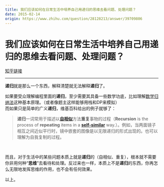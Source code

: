 ```yaml
---
title: 我们应该如何在日常生活中培养自己用递归的思维去看问题、处理问题？
date: 2015-02-14
origin: https://www.zhihu.com/question/28128213/answer/39709806
---
```

# 我们应该如何在日常生活中培养自己用递归的思维去看问题、处理问题？

[知乎链接](https://www.zhihu.com/question/28128213/answer/39709806)

---------

<span class="RichText ztext CopyrightRichText-richText" itemprop="text"><p><b>递归</b>就是那么一个东西，解释清楚就无法解释<b>递归</b>了。</p>如果要受众理解编程里面的<b>递归</b>，至少需要其具备一些数学功底，比如理解<a href="https://link.zhihu.com/?target=http%3A//en.wikipedia.org/wiki/Mathematical_induction" class=" wrap external" target="_blank" rel="nofollow noreferrer" data-za-detail-view-id="1043">数学归纳法</a>这种基本原理。（或者像题主这样能够用栈和DP来模拟）<br>而如果只是简单的广义<b>递归</b>，维基百科给出的例子就够了：<br><blockquote><b>递归</b>一词常用于描述以<b><a class=" wrap external" href="https://link.zhihu.com/?target=http%3A//zh.wikipedia.org/wiki/%25E8%2587%25AA%25E7%259B%25B8%25E4%25BC%25BC" target="_blank" rel="nofollow noreferrer">自相似</a></b>方法<b>重复</b>事物的过程（<b>Recursion</b> is the process of <b>repeating</b> items in a <b><a href="https://link.zhihu.com/?target=http%3A//en.wikipedia.org/wiki/Self-similarity" class=" wrap external" target="_blank" rel="nofollow noreferrer">self-similar</a></b> way.）。例如，当两面镜子相互之间近似平行时，镜中嵌套的图像是以无限递归的形式出现的。也可以理解为自我复制的过程。</blockquote><br><p>而且，对于生活中的某些问题本质上就是<b>递归</b>的（自相似、重复），根本就不需要你非用何种“<b>思维</b>”去看待和处理。反过来也一样，本质上不是<b>递归</b>的东西，你再怎么无限地发挥思维的作用，也不会有任何效果。</p>以上。</span>